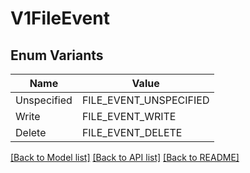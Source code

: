 # V1FileEvent

## Enum Variants

| Name | Value |
|---- | -----|
| Unspecified | FILE_EVENT_UNSPECIFIED |
| Write | FILE_EVENT_WRITE |
| Delete | FILE_EVENT_DELETE |


[[Back to Model list]](../README.md#documentation-for-models) [[Back to API list]](../README.md#documentation-for-api-endpoints) [[Back to README]](../README.md)


